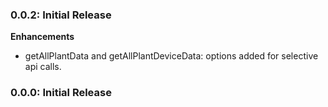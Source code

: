### 0.0.2: Initial Release

**Enhancements** 
- getAllPlantData and getAllPlantDeviceData: options added for selective api calls.

### 0.0.0: Initial Release
